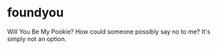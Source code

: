 # foundyou
Will You Be My Pookie? How could someone possibly say no to me? It's simply not an option.
